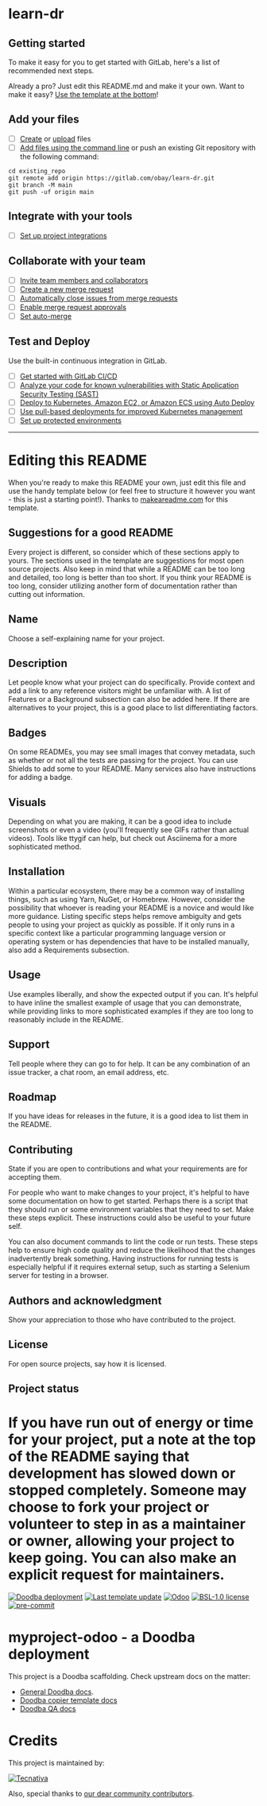 # learn-dr

## Getting started

To make it easy for you to get started with GitLab, here's a list of recommended next
steps.

Already a pro? Just edit this README.md and make it your own. Want to make it easy?
[Use the template at the bottom](#editing-this-readme)!

## Add your files

- [ ] [Create](https://docs.gitlab.com/ee/user/project/repository/web_editor.html#create-a-file)
      or
      [upload](https://docs.gitlab.com/ee/user/project/repository/web_editor.html#upload-a-file)
      files
- [ ] [Add files using the command line](https://docs.gitlab.com/ee/gitlab-basics/add-file.html#add-a-file-using-the-command-line)
      or push an existing Git repository with the following command:

```
cd existing_repo
git remote add origin https://gitlab.com/obay/learn-dr.git
git branch -M main
git push -uf origin main
```

## Integrate with your tools

- [ ] [Set up project integrations](https://gitlab.com/obay/learn-dr/-/settings/integrations)

## Collaborate with your team

- [ ] [Invite team members and collaborators](https://docs.gitlab.com/ee/user/project/members/)
- [ ] [Create a new merge request](https://docs.gitlab.com/ee/user/project/merge_requests/creating_merge_requests.html)
- [ ] [Automatically close issues from merge requests](https://docs.gitlab.com/ee/user/project/issues/managing_issues.html#closing-issues-automatically)
- [ ] [Enable merge request approvals](https://docs.gitlab.com/ee/user/project/merge_requests/approvals/)
- [ ] [Set auto-merge](https://docs.gitlab.com/ee/user/project/merge_requests/merge_when_pipeline_succeeds.html)

## Test and Deploy

Use the built-in continuous integration in GitLab.

- [ ] [Get started with GitLab CI/CD](https://docs.gitlab.com/ee/ci/quick_start/index.html)
- [ ] [Analyze your code for known vulnerabilities with Static Application Security Testing (SAST)](https://docs.gitlab.com/ee/user/application_security/sast/)
- [ ] [Deploy to Kubernetes, Amazon EC2, or Amazon ECS using Auto Deploy](https://docs.gitlab.com/ee/topics/autodevops/requirements.html)
- [ ] [Use pull-based deployments for improved Kubernetes management](https://docs.gitlab.com/ee/user/clusters/agent/)
- [ ] [Set up protected environments](https://docs.gitlab.com/ee/ci/environments/protected_environments.html)

---

# Editing this README

When you're ready to make this README your own, just edit this file and use the handy
template below (or feel free to structure it however you want - this is just a starting
point!). Thanks to [makeareadme.com](https://www.makeareadme.com/) for this template.

## Suggestions for a good README

Every project is different, so consider which of these sections apply to yours. The
sections used in the template are suggestions for most open source projects. Also keep
in mind that while a README can be too long and detailed, too long is better than too
short. If you think your README is too long, consider utilizing another form of
documentation rather than cutting out information.

## Name

Choose a self-explaining name for your project.

## Description

Let people know what your project can do specifically. Provide context and add a link to
any reference visitors might be unfamiliar with. A list of Features or a Background
subsection can also be added here. If there are alternatives to your project, this is a
good place to list differentiating factors.

## Badges

On some READMEs, you may see small images that convey metadata, such as whether or not
all the tests are passing for the project. You can use Shields to add some to your
README. Many services also have instructions for adding a badge.

## Visuals

Depending on what you are making, it can be a good idea to include screenshots or even a
video (you'll frequently see GIFs rather than actual videos). Tools like ttygif can
help, but check out Asciinema for a more sophisticated method.

## Installation

Within a particular ecosystem, there may be a common way of installing things, such as
using Yarn, NuGet, or Homebrew. However, consider the possibility that whoever is
reading your README is a novice and would like more guidance. Listing specific steps
helps remove ambiguity and gets people to using your project as quickly as possible. If
it only runs in a specific context like a particular programming language version or
operating system or has dependencies that have to be installed manually, also add a
Requirements subsection.

## Usage

Use examples liberally, and show the expected output if you can. It's helpful to have
inline the smallest example of usage that you can demonstrate, while providing links to
more sophisticated examples if they are too long to reasonably include in the README.

## Support

Tell people where they can go to for help. It can be any combination of an issue
tracker, a chat room, an email address, etc.

## Roadmap

If you have ideas for releases in the future, it is a good idea to list them in the
README.

## Contributing

State if you are open to contributions and what your requirements are for accepting
them.

For people who want to make changes to your project, it's helpful to have some
documentation on how to get started. Perhaps there is a script that they should run or
some environment variables that they need to set. Make these steps explicit. These
instructions could also be useful to your future self.

You can also document commands to lint the code or run tests. These steps help to ensure
high code quality and reduce the likelihood that the changes inadvertently break
something. Having instructions for running tests is especially helpful if it requires
external setup, such as starting a Selenium server for testing in a browser.

## Authors and acknowledgment

Show your appreciation to those who have contributed to the project.

## License

For open source projects, say how it is licensed.

## Project status

# If you have run out of energy or time for your project, put a note at the top of the README saying that development has slowed down or stopped completely. Someone may choose to fork your project or volunteer to step in as a maintainer or owner, allowing your project to keep going. You can also make an explicit request for maintainers.

[![Doodba deployment](https://img.shields.io/badge/deployment-doodba-informational)](https://github.com/Tecnativa/doodba)
[![Last template update](https://img.shields.io/badge/last%20template%20update-v6.1.5-informational)](https://github.com/Tecnativa/doodba-copier-template/tree/v6.1.5)
[![Odoo](https://img.shields.io/badge/odoo-v17.0-a3478a)](https://github.com/odoo/odoo/tree/17.0)
[![BSL-1.0 license](https://img.shields.io/badge/license-BSL--1.0-success})](LICENSE)
[![pre-commit](https://img.shields.io/badge/pre--commit-enabled-brightgreen?logo=pre-commit&logoColor=white)](https://pre-commit.com/)

# myproject-odoo - a Doodba deployment

This project is a Doodba scaffolding. Check upstream docs on the matter:

- [General Doodba docs](https://github.com/Tecnativa/doodba).
- [Doodba copier template docs](https://github.com/Tecnativa/doodba-copier-template)
- [Doodba QA docs](https://github.com/Tecnativa/doodba-qa)

# Credits

This project is maintained by:

[![Tecnativa](https://www.tecnativa.com/r/H3p)](https://www.tecnativa.com/r/bb4)

Also, special thanks to
[our dear community contributors](https://github.com/Tecnativa/doodba-copier-template/graphs/contributors).
